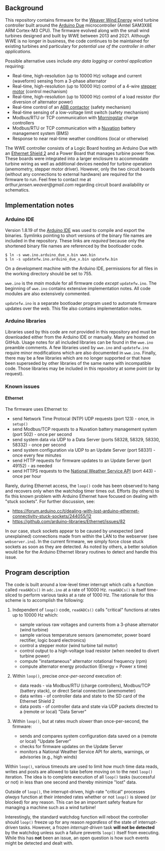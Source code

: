 ## Background
This repository contains firmware for the [Weaver Wind Energy](https://www.arthurjweaver.net/weaver-wind-energy/) wind turbine controller
built around the [Arduino Due](https://store-usa.arduino.cc/products/arduino-due?selectedStore=us) microcontroller (Amtel SAM3X8E ARM Cortex-M3 CPU). The firmware evolved along with the small wind turbines designed and built by WWE between 2013 and 2021. Although WWE is no longer in business, the code continues to be maintained for existing turbines and particulary for *potential use of the controller in other applications.* 

Possible alternative uses include _any data logging or control application_ requiring:
- Real-time, high-resolution (up to 10000 Hz) voltage and current (waveform) sensing from a 3-phase alternator
- Real-time, high-resolution (up to 10000 Hz) control of a 4-wire [stepper motor](https://www.anaheimautomation.com/products/stepper/stepper-motor-item.php?sID=42&pt=i&tID=81&cID=19) (control mechanism)
- Real-time, high-resolution (up to 10000 Hz) control of a load resistor (for diversion of alternator power)
- Real-time control of an [ABB contactor](https://new.abb.com/products/1SBL177501R1100/af16-22-00-11) (safety mechanism)
- Real-time sensing of a low-voltage limit switch (safety mechanism)
- Modbus/RTU or TCP communication with [Morningstar](https://www.morningstarcorp.com/) charge controllers
- Modbus/RTU or TCP communication with a [Nuvation](https://www.nuvationenergy.com/) battery management system (BMS)
- Response to near real-time weather conditions (local or otherwise)

The WWE controller consists of a Logic Board hosting an Arduino Due with an [Ethernet Shield 2](https://store-usa.arduino.cc/products/arduino-ethernet-shield-2?selectedStore=us) and a Power Board that manages turbine power flow. These boards were integrated into a larger enclosure to accommodate turbine wiring as well as additional devices needed for turbine operation (anemometry, stepper motor driver). However, only the two circuit boards (without any connections to external hardware) are required for the firmware to run. Feel free to contact me at _arthur.jensen.weaver@gmail.com_ regarding circuit board availability or schematics.

## Implementation notes

### Arduino IDE
Version 1.8.19 of the [Arduino IDE](https://www.arduino.cc/en/software) was used to compile and export the binaries. Symlinks pointing to short versions of the binary file names are included in the repository. These links are *required* because only the shortened binary file names are referenced by the bootloader code.
```
$ ln -s wwe.ino.arduino_due_x.bin wwe.bin 
$ ln -s updatefw.ino.arduino_due_x.bin updatefw.bin
```
On a development machine with the Arduino IDE, permissions for all files in the working directory should be set to 755.

`wwe.ino` is the _main_ module for all firmware code _except_ `updatefw.ino`. The beginning of `wwe.ino` contains extensive implementation notes. All code modules are also extensively commented.

`updatefw.ino` is a separate bootloader program used to automate firmware updates over the web. This file also contains implementation notes.

### Arduino libraries
Libraries used by this code are _not_ provided in this repository and must be downloaded either from the Arduino IDE or manually. Many are hosted on GitHub. Usage notes for all included libraries can be found in the `wwe.ino` preamble comments. A few libraries used by `wwe.ino` and `updatefw.ino` require minor modifications which are also documented in `wwe.ino`. Finally, there may be a few libraries which are no longer supported or that have been superseded by other libraries of the same name with incompatible code. Those libraries may be included in this repository at some point (or by request).

### Known issues

#### Ethernet
The firmware uses Ethernet to:
- send Network Time Protocal (NTP) UDP requests (port 123) - once, in `setup()`
- send Modbus/TCP requests to a Nuvation battery management system (port 502) - once per second
- send system data via UDP to a Data Server (ports 58328, 58329, 58330, 58332) - once per second
- send system configuration via UDP to an Update Server (port 58331) - once every few minutes
- send HTTP requests for firmware updates to an Update Server (port 49152) - as needed
- send HTTPS requests to the [National Weather Service API](https://www.weather.gov/documentation/services-web-api) (port 443) - once per hour

Rarely, during Ethernet access, the `loop()` code has been observed to hang and recovers only when the watchdog timer times out. Efforts (by others) to fix this known problem with Arduino Ethernet have focused on dealing with "stuck sockets". For further discussion, see:
- https://forum.arduino.cc/t/dealing-with-lost-arduino-ethernet-connectivity-stuck-sockets/244055/12
- https://github.com/arduino-libraries/Ethernet/issues/82

In our case, stuck sockets appear to be caused by unexpected (and unexplained) connections made from _within_ the LAN to the webserver (see `webserver.ino`). In the current firmware, we simply force close stuck sockets as soon as they are detected. As noted by others, a better solution would be for the Arduino Ethernet library routines to detect and handle this issue.

## Program description
The code is built around a low-level timer interrupt which calls a function called `readADCs()` in `adc.ino` at a rate of 10000 Hz. `readADCs()` is itself time-sliced to perform various tasks at a rate of 1000 Hz. The rationale for this scheme is to accomplish the following:

1. Independent of `loop()` code, `readADCs()` calls "critical" functions at rates up to 10000 Hz which:
   - sample various raw voltages and currents from a 3-phase alternator (wind turbine)
   - sample various temperature sensors (anemometer, power board rectifier, logic board electronics)
   - control a stepper motor (wind turbine tail motor)
   - control output to a high-voltage load resistor (when needed to divert turbine power)
   - compute "instantaneous" alternator rotational frequency (rpm)
   - compute alternator energy production (Energy = Power x time)

2. Within `loop()`, precise _once-per-second_ execution of:
   - data reads - via Modbus/RTU (charge controllers), Modbus/TCP (battery stack), or direct Serial connection (anemometer)
   - data writes - of controller data and state to the SD card of the Ethernet Shield 2
   - data posts - of controller data and state via UDP packets directed to a (remote or local) "Data Server"

3. Within `loop()`, but at rates much _slower_ than once-per-second, the firmware:
   - sends and compares system configuration data saved on a (remote or local) "Update Server"
   - checks for firmware updates on the Update Server
   - monitors a National Weather Service API for alerts, warnings, or advisories (e.g., high winds)

Within `loop()`, various timeouts are used to limit how much time data reads, writes and posts are allowed to take before moving on to the next `loop()` iteration. The idea is to complete execution of all `loop()` tasks (successful or not) in less than one second and thereby minimize "lost" data.

Outside of `loop()`, the interrupt-driven, high-rate "critical" processes _always_ function at their intended rates whether or not `loop()` is slowed (or blocked) for any reason. This can be an important safety feature for managing a machine such as a wind turbine!

Interestingly, the standard watchdog function will reboot the controller should `loop()` freeze up for any reason _regardless_ of the state of interrupt-driven tasks. However, a frozen *interrupt-driven* task **will not be detected** by the watchdog unless such a failure prevents `loop()` itself from executing. While this has **not** been an issue, an open question is how such events might be detected and dealt with.

